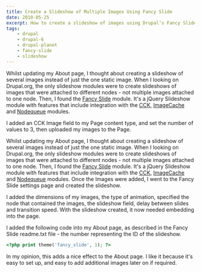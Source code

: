 ```yaml
---
title: Create a Slideshow of Multiple Images Using Fancy Slide
date: 2010-05-25
excerpt: How to create a slideshow of images using Drupal’s Fancy Slide module.
tags:
    - drupal
    - drupal-6
    - drupal-planet
    - fancy-slide
    - slideshow
---
```


Whilst updating my About page, I thought about creating a slideshow of several
images instead of just the one static image. When I looking on Drupal.org, the
only slideshow modules were to create slideshows of images that were attached to
different nodes - not multiple images attached to one node. Then, I found the
[Fancy Slide](http://drupal.org/project/fancy_slide) module. It's a jQuery
Slideshow module with features that include integration with the
[CCK](http://drupal.org/project/cck),
[ImageCache](http://drupal.org/project/imagecache) and
[Nodequeue](http://drupal.org/project/nodequeue) modules.

I added an CCK Image field to my Page content type, and set the number of values
to 3, then uploaded my images to the Page.

Whilst updating my About page, I thought about creating a slideshow of several
images instead of just the one static image. When I looking on Drupal.org, the
only slideshow modules were to create slideshows of images that were attached to
different nodes - not multiple images attached to one node. Then, I found the
[Fancy Slide](http://drupal.org/project/fancy_slide) module. It's a jQuery
Slideshow module with features that include integration with the
[CCK](http://drupal.org/project/cck),
[ImageCache](http://drupal.org/project/imagecache) and
[Nodequeue](http://drupal.org/project/nodequeue) modules. Once the Images were
added, I went to the Fancy Slide settings page and created the slideshow.

I added the dimensions of my images, the type of animation, specified the node
that contained the images, the slideshow field, delay between slides and
transition speed. With the slideshow created, it now needed embedding into the
page.

I added the following code into my About page, as described in the Fancy Slide
readme.txt file - the number representing the ID of the slideshow.

```php
<?php print theme('fancy_slide', 1); ?>
```

In my opinion, this adds a nice effect to the About page. I like it because it's
easy to set up, and easy to add additional images later on if required.
